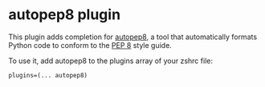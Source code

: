 # autopep8 plugin

This plugin adds completion for [autopep8](https://pypi.org/project/autopep8/), a tool that automatically formats Python
code to conform to the [PEP 8](http://www.python.org/dev/peps/pep-0008/) style guide.

To use it, add autopep8 to the plugins array of your zshrc file:

```
plugins=(... autopep8)
```
